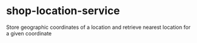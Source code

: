 # shop-location-service
Store geographic coordinates of a location and retrieve nearest location for a given coordinate
